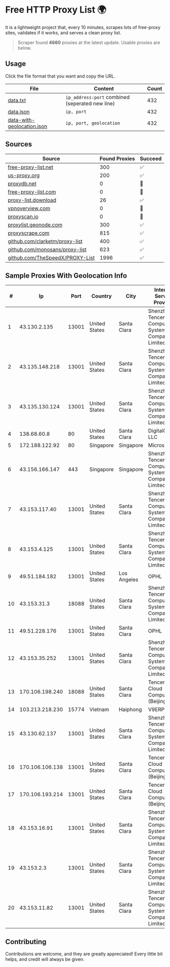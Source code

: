 
# Free HTTP Proxy List 🌍

It is a lightweight project that, every 10 minutes, scrapes lots of free-proxy sites, validates if it works, and serves a clean proxy list.


> Scraper found **4660** proxies at the latest update. Usable proxies are below.

## Usage

Click the file format that you want and copy the URL.


|File|Content|Count|
|----|-------|-----|
|[data.txt](https://raw.githubusercontent.com/themiralay/Proxy-List-World/master/data.txt)|`ip_address:port` combined (seperated new line)|432|
|[data.json](https://raw.githubusercontent.com/themiralay/Proxy-List-World/master/data.json)|`ip, port`|432|
|[data-with-geolocation.json](https://raw.githubusercontent.com/themiralay/Proxy-List-World/master/data-with-geolocation.json)|`ip, port, geolocation`|432|

## Sources

|Source|Found Proxies|Succeed|
|------|-------------|-------|
|[free-proxy-list.net](https://free-proxy-list.net)|300|✅|
|[us-proxy.org](https://www.us-proxy.org)|200|✅|
|[proxydb.net](http://proxydb.net)|0|🚫|
|[free-proxy-list.com](https://free-proxy-list.com/?page=&port=&type%5B%5D=http&type%5B%5D=https&up_time=0&search=Search)|0|🚫|
|[proxy-list.download](https://www.proxy-list.download/HTTP)|26|✅|
|[vpnoverview.com](https://vpnoverview.com/privacy/anonymous-browsing/free-proxy-servers)|0|🚫|
|[proxyscan.io](https://www.proxyscan.io)|0|🚫|
|[proxylist.geonode.com](https://proxylist.geonode.com/api/proxy-list?limit=300&page=1&sort_by=lastChecked&sort_type=desc&protocols=http,https)|300|✅|
|[proxyscrape.com](https://api.proxyscrape.com/v2/?request=displayproxies&protocol=http&timeout=10000&country=all&ssl=all&anonymity=all)|815|✅|
|[github.com/clarketm/proxy-list](https://raw.githubusercontent.com/clarketm/proxy-list/master/proxy-list-raw.txt)|400|✅|
|[github.com/monosans/proxy-list](https://raw.githubusercontent.com/monosans/proxy-list/main/proxies/http.txt)|623|✅|
|[github.com/TheSpeedX/PROXY-List](https://raw.githubusercontent.com/TheSpeedX/PROXY-List/master/http.txt)|1996|✅|


## Sample Proxies With Geolocation Info

|#|Ip|Port|Country|City|Internet Service Provider|
|-|--|----|-------|----|-------------------------|
|1|43.130.2.135|13001|United States|Santa Clara|Shenzhen Tencent Computer Systems Company Limited|
|2|43.135.148.218|13001|United States|Santa Clara|Shenzhen Tencent Computer Systems Company Limited|
|3|43.135.130.124|13001|United States|Santa Clara|Shenzhen Tencent Computer Systems Company Limited|
|4|138.68.60.8|80|United States|Santa Clara|DigitalOcean, LLC|
|5|172.188.122.92|80|Singapore|Singapore|Microsoft|
|6|43.156.166.147|443|Singapore|Singapore|Shenzhen Tencent Computer Systems Company Limited|
|7|43.153.117.40|13001|United States|Santa Clara|Shenzhen Tencent Computer Systems Company Limited|
|8|43.153.4.125|13001|United States|Santa Clara|Shenzhen Tencent Computer Systems Company Limited|
|9|49.51.184.182|13001|United States|Los Angeles|OPHL|
|10|43.153.31.3|18088|United States|Santa Clara|Shenzhen Tencent Computer Systems Company Limited|
|11|49.51.228.176|13001|United States|Santa Clara|OPHL|
|12|43.153.35.252|13001|United States|Santa Clara|Shenzhen Tencent Computer Systems Company Limited|
|13|170.106.198.240|18088|United States|Santa Clara|Tencent Cloud Computing (Beijing) Co|
|14|103.213.218.230|15774|Vietnam|Haiphong|V9ERP|
|15|43.130.62.137|13001|United States|Santa Clara|Shenzhen Tencent Computer Systems Company Limited|
|16|170.106.106.138|13001|United States|Santa Clara|Tencent Cloud Computing (Beijing) Co|
|17|170.106.193.214|13001|United States|Santa Clara|Tencent Cloud Computing (Beijing) Co|
|18|43.153.16.91|13001|United States|Santa Clara|Shenzhen Tencent Computer Systems Company Limited|
|19|43.153.2.3|13001|United States|Santa Clara|Shenzhen Tencent Computer Systems Company Limited|
|20|43.153.11.82|13001|United States|Santa Clara|Shenzhen Tencent Computer Systems Company Limited|



## Contributing

Contributions are welcome, and they are greatly appreciated! Every
little bit helps, and credit will always be given.

